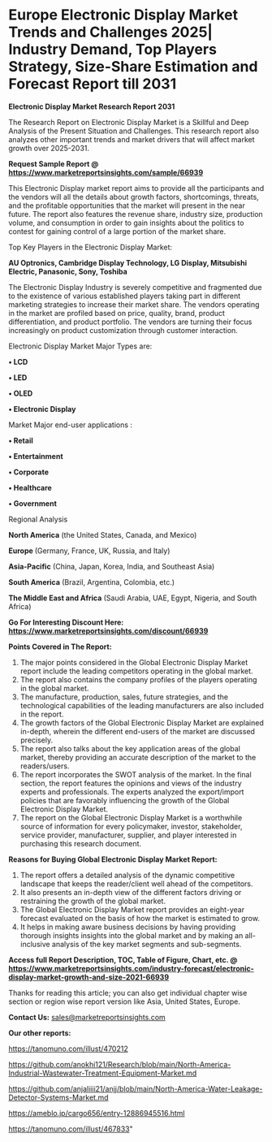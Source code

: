 # Europe Electronic Display Market Trends and Challenges 2025| Industry Demand, Top Players Strategy, Size-Share Estimation and Forecast Report till 2031

<strong>Electronic Display Market Research Report 2031</strong>

The Research Report on Electronic Display Market is a Skillful and Deep Analysis of the Present Situation and Challenges. This research report also analyzes other important trends and market drivers that will affect market growth over 2025-2031.

<strong>Request Sample Report @ <a href=https://www.marketreportsinsights.com/sample/66939>https://www.marketreportsinsights.com/sample/66939</a></strong>

This Electronic Display market report aims to provide all the participants and the vendors will all the details about growth factors, shortcomings, threats, and the profitable opportunities that the market will present in the near future. The report also features the revenue share, industry size, production volume, and consumption in order to gain insights about the politics to contest for gaining control of a large portion of the market share.

Top Key Players in the Electronic Display Market:

<strong>AU Optronics, Cambridge Display Technology, LG Display, Mitsubishi Electric, Panasonic, Sony, Toshiba</strong>

The Electronic Display Industry is severely competitive and fragmented due to the existence of various established players taking part in different marketing strategies to increase their market share. The vendors operating in the market are profiled based on price, quality, brand, product differentiation, and product portfolio. The vendors are turning their focus increasingly on product customization through customer interaction.

Electronic Display Market Major Types are:

<strong>• LCD

• LED

• OLED

• Electronic Display</strong>

Market Major end-user applications :

<strong>• Retail

• Entertainment

• Corporate

• Healthcare

• Government</strong>

Regional Analysis

</u><strong><b>North America</b></strong> (the United States, Canada, and Mexico)

<strong><b>Europe </b></strong>(Germany, France, UK, Russia, and Italy)

<strong><b>Asia-Pacific</b></strong> (China, Japan, Korea, India, and Southeast Asia)

<strong><b>South America</b></strong> (Brazil, Argentina, Colombia, etc.)

<strong><b>The Middle East and Africa</b></strong> (Saudi Arabia, UAE, Egypt, Nigeria, and South Africa)

<strong>Go For Interesting Discount Here: <a href=https://www.marketreportsinsights.com/discount/66939>https://www.marketreportsinsights.com/discount/66939</a></strong>

<strong>Points Covered in The Report:</strong>
<ol>
  <li>The major points considered in the Global Electronic Display Market report include the leading competitors operating in the global market.</li>
  <li>The report also contains the company profiles of the players operating in the global market.</li>
  <li>The manufacture, production, sales, future strategies, and the technological capabilities of the leading manufacturers are also included in the report.</li>
  <li>The growth factors of the Global Electronic Display Market are explained in-depth, wherein the different end-users of the market are discussed precisely.</li>
  <li>The report also talks about the key application areas of the global market, thereby providing an accurate description of the market to the readers/users.</li>
  <li>The report incorporates the SWOT analysis of the market. In the final section, the report features the opinions and views of the industry experts and professionals. The experts analyzed the export/import policies that are favorably influencing the growth of the Global Electronic Display Market.</li>
  <li>The report on the Global Electronic Display Market is a worthwhile source of information for every policymaker, investor, stakeholder, service provider, manufacturer, supplier, and player interested in purchasing this research document.</li>
</ol>
<strong>Reasons for Buying Global Electronic Display Market Report:</strong>

<ol>
  <li>The report offers a detailed analysis of the dynamic competitive landscape that keeps the reader/client well ahead of the competitors.</li>
  <li>It also presents an in-depth view of the different factors driving or restraining the growth of the global market.</li>
  <li>The Global Electronic Display Market report provides an eight-year forecast evaluated on the basis of how the market is estimated to grow.</li>
  <li>It helps in making aware business decisions by having providing thorough insights insights into the global market and by making an all-inclusive analysis of the key market segments and sub-segments.</li>
</ol>
<strong>Access full Report Description, TOC, Table of Figure, Chart, etc. @ <a href=https://www.marketreportsinsights.com/industry-forecast/electronic-display-market-growth-and-size-2021-66939>https://www.marketreportsinsights.com/industry-forecast/electronic-display-market-growth-and-size-2021-66939</a></strong>


Thanks for reading this article; you can also get individual chapter wise section or region wise report version like Asia, United States, Europe.

<strong>Contact Us:</strong>
sales@marketreportsinsights.com

<strong>Our other reports:</strong>

<a href=https://tanomuno.com/illust/470212>https://tanomuno.com/illust/470212</a>

<a href=https://github.com/anokhi121/Research/blob/main/North-America-Industrial-Wastewater-Treatment-Equipment-Market.md>https://github.com/anokhi121/Research/blob/main/North-America-Industrial-Wastewater-Treatment-Equipment-Market.md</a>

<a href=https://github.com/anjaliiii21/anjj/blob/main/North-America-Water-Leakage-Detector-Systems-Market.md>https://github.com/anjaliiii21/anjj/blob/main/North-America-Water-Leakage-Detector-Systems-Market.md</a>

<a href=https://ameblo.jp/cargo656/entry-12886945516.html>https://ameblo.jp/cargo656/entry-12886945516.html</a>

<a href=https://tanomuno.com/illust/467833>https://tanomuno.com/illust/467833</a>"
